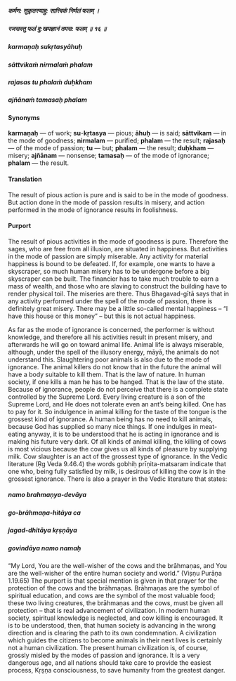##### कर्मण: सुकृतस्याहु: सात्त्विकं निर्मलं फलम् ।
##### रजसस्तु फलं दु:खमज्ञानं तमस: फलम् ॥ १६ ॥

##### karmaṇaḥ sukṛtasyāhuḥ
##### sāttvikaṁ nirmalaṁ phalam
##### rajasas tu phalaṁ duḥkham
##### ajñānaṁ tamasaḥ phalam

#### Synonyms

**karmaṇaḥ** — of work; **su**-**kṛtasya** — pious; **āhuḥ** — is said; **sāttvikam** — in the mode of goodness; **nirmalam** — purified; **phalam** — the result; **rajasaḥ** — of the mode of passion; **tu** — but; **phalam** — the result; **duḥkham** — misery; **ajñānam** — nonsense; **tamasaḥ** — of the mode of ignorance; **phalam** — the result.

#### Translation

The result of pious action is pure and is said to be in the mode of goodness. But action done in the mode of passion results in misery, and action performed in the mode of ignorance results in foolishness.

#### Purport

The result of pious activities in the mode of goodness is pure. Therefore the sages, who are free from all illusion, are situated in happiness. But activities in the mode of passion are simply miserable. Any activity for material happiness is bound to be defeated. If, for example, one wants to have a skyscraper, so much human misery has to be undergone before a big skyscraper can be built. The financier has to take much trouble to earn a mass of wealth, and those who are slaving to construct the building have to render physical toil. The miseries are there. Thus Bhagavad-gītā says that in any activity performed under the spell of the mode of passion, there is definitely great misery. There may be a little so-called mental happiness – “I have this house or this money” – but this is not actual happiness.

As far as the mode of ignorance is concerned, the performer is without knowledge, and therefore all his activities result in present misery, and afterwards he will go on toward animal life. Animal life is always miserable, although, under the spell of the illusory energy, māyā, the animals do not understand this. Slaughtering poor animals is also due to the mode of ignorance. The animal killers do not know that in the future the animal will have a body suitable to kill them. That is the law of nature. In human society, if one kills a man he has to be hanged. That is the law of the state. Because of ignorance, people do not perceive that there is a complete state controlled by the Supreme Lord. Every living creature is a son of the Supreme Lord, and He does not tolerate even an ant’s being killed. One has to pay for it. So indulgence in animal killing for the taste of the tongue is the grossest kind of ignorance. A human being has no need to kill animals, because God has supplied so many nice things. If one indulges in meat-eating anyway, it is to be understood that he is acting in ignorance and is making his future very dark. Of all kinds of animal killing, the killing of cows is most vicious because the cow gives us all kinds of pleasure by supplying milk. Cow slaughter is an act of the grossest type of ignorance. In the Vedic literature (Ṛg Veda 9.46.4) the words gobhiḥ prīṇita-matsaram indicate that one who, being fully satisfied by milk, is desirous of killing the cow is in the grossest ignorance. There is also a prayer in the Vedic literature that states:

##### namo brahmaṇya-devāya
##### go-brāhmaṇa-hitāya ca
##### jagad-dhitāya kṛṣṇāya
##### govindāya namo namaḥ

“My Lord, You are the well-wisher of the cows and the brāhmaṇas, and You are the well-wisher of the entire human society and world.” (Viṣṇu Purāṇa 1.19.65) The purport is that special mention is given in that prayer for the protection of the cows and the brāhmaṇas. Brāhmaṇas are the symbol of spiritual education, and cows are the symbol of the most valuable food; these two living creatures, the brāhmaṇas and the cows, must be given all protection – that is real advancement of civilization. In modern human society, spiritual knowledge is neglected, and cow killing is encouraged. It is to be understood, then, that human society is advancing in the wrong direction and is clearing the path to its own condemnation. A civilization which guides the citizens to become animals in their next lives is certainly not a human civilization. The present human civilization is, of course, grossly misled by the modes of passion and ignorance. It is a very dangerous age, and all nations should take care to provide the easiest process, Kṛṣṇa consciousness, to save humanity from the greatest danger.